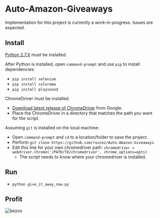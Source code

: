 # Auto-Amazon-Giveaways
Implementation for this project is currently a work-in-progress.  Issues are expected.

## Install
[Python 2.7.X](https://www.python.org/downloads/) must be installed.

After Python is installed, open `command-prompt` and use `pip` to install dependencies:

 - `pip install selenium`
 - `pip install colorama`
 - `pip install playsound`

ChromeDriver must be installed.

 - [Download latest release of ChromeDriver](https://sites.google.com/a/chromium.org/chromedriver/downloads) from Google.
 - Place the ChromeDriver in a directory that matches the path you want for the script.

Assuming `git` is installed on the local machine:

 - Open `command-prompt` and `cd` to a location/folder to save the project.
 - Perform `git clone https://github.com/rousez/Auto-Amazon-Giveaways`.
 - Edit this line for your own chromedriver path:  `chromedriver = webdriver.Chrome('/PATH/TO/chromedriver', chrome_options=opts)`
 	- The script needs to know where your chromedriver is installed.

## Run
 - `python give_it_away_now.py`

## Profit
![bezos](http://i.imgur.com/L8yRHGN.jpg)
